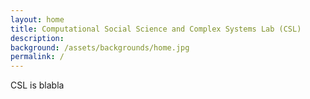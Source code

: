 ```yaml
---
layout: home
title: Computational Social Science and Complex Systems Lab (CSL)
description: 
background: /assets/backgrounds/home.jpg
permalink: /
---
```


CSL is blabla
